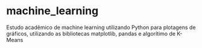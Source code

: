 # machine_learning
Estudo acadêmico de machine learning utilizando Python para plotagens de gráficos, utilizando as bibliotecas matplotlib, pandas e algorítimo de K-Means

